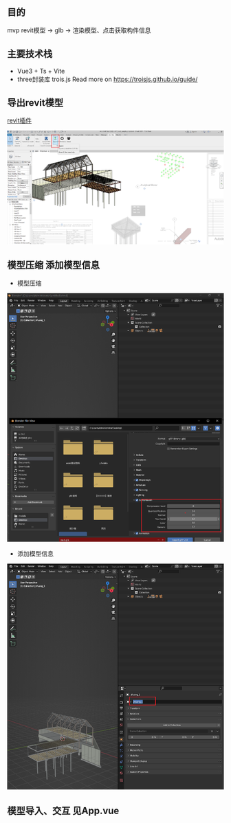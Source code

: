 ## 目的

mvp
revit模型 -> glb -> 渲染模型、点击获取构件信息

## 主要技术栈
- Vue3 + Ts + Vite
- three封装库 trois.js Read more on https://troisjs.github.io/guide/

## 导出revit模型
[revit插件]("https://prototechsolutions.com/3d-products/revit/gltf-exporter")

<img src="https://github.com/yaolinhong/revit-three.js/blob/main/src/assets/gltf_exporter.png?raw=true" />


## 模型压缩 添加模型信息
* 模型压缩
<img src="https://github.com/yaolinhong/revit-three.js/blob/main/src/assets/blender_compression.png?raw=true" />

* 添加模型信息
<img src="https://github.com/yaolinhong/revit-three.js/blob/main/src/assets/change_mesh_name.png?raw=true" />

## 模型导入、交互 见App.vue


